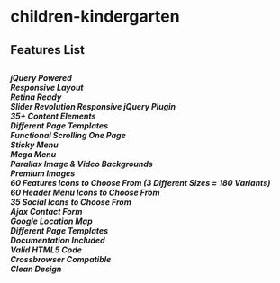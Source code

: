 # children-kindergarten 
<h2> Features List <h2/>

<h5> jQuery Powered <br/>
Responsive Layout<br/>
Retina Ready<br/>
Slider Revolution Responsive jQuery Plugin<br/>
35+ Content Elements<br/>
Different Page Templates<br/>
Functional Scrolling One Page<br/>
Sticky Menu<br/>
Mega Menu<br/>
Parallax Image & Video Backgrounds<br/>
Premium Images<br/>
60 Features Icons to Choose From (3 Different Sizes = 180 Variants)<br/>
60 Header Menu Icons to Choose From<br/>
35 Social Icons to Choose From<br/>
Ajax Contact Form<br/>
Google Location Map<br/>
Different Page Templates<br/>
Documentation Included<br/>
Valid HTML5 Code<br/>
Crossbrowser Compatible<br/>
Clean Design <h5/>
